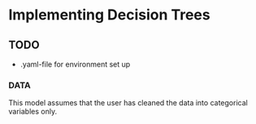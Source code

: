 # Implementing Decision Trees

## TODO
- .yaml-file for environment set up

### DATA
This model assumes that the user has cleaned the data into categorical 
variables only. 
